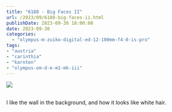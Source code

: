 ```yaml
---
title: "6188 - Big Faces II"
url: /2023/09/6188-big-faces-ii.html
publishDate: 2023-09-30 18:00:00
date: 2023-09-30
categories:
  - "olympus-m-zuiko-digital-ed-12-100mm-f4-0-is-pro"
tags:
- "austria"
- "carinthia"
- "karnten"
- "olympus-om-d-e-m1-mk-iii"
---
```

<div class="container">
<div class="center"><a target="_blank" href="https://d25zfm9zpd7gm5.cloudfront.net/1200x1200/2020/20200522_142554_lr.jpg"><img class="webfeedsFeaturedVisual" src="https://d25zfm9zpd7gm5.cloudfront.net/0600x0600/2020/20200522_142554_lr.jpg" /></a></div>
</div>
<br />

I like the wall in the background, and how it looks like white hair. 
